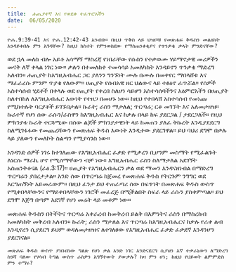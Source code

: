 ```yaml
---
title:  ሐጢያተኛ እና የወደቀ ተፈጥሮአችን
date:  06/05/2020
---
```


`ዮሐ.9:39-41 እና ዮሐ.12:42-43 አንብቡ። በዚህ ጥቅስ ላይ ህዝቦቹ የመጽሐፍ ቅዱስን መልዕክት እንዳይቀበሉ ምን አገዳቸው? ከዚህ ክስተት የምንወስደው የማስጠንቀቂያና የጥንቃቄ ቃላት ምንድናቸው?`

ወደ ኋላ መለስ ብሎ አይቶ አሳማኝ ማስረጃ የነበራቸው የሱስን የተቃወሙ ሃይማኖታዊ መሪዎችን መናቅ ለኛ ቀላል ነገር ነው። ቃሉን በተመለከተ ተመሳሳይ አመለካከት እንዳይኖን ጥንቃቄ ማድረግ አለብን።   			      ሐጢያት ከእግዚአብሔር ጋር ያለንን ግንኙነት ሙሉ በሙሉ በመቀየር ማበላሸቱ እና ማፈራረሱ ምንም ጥያቄ የለውም። ሀጢያት የሰብአዊ ዘር ህልውና ላይ ተፅዕኖ ፈጥሯል። የሰዎች አስተሳሰብ ሂደቶች በቀላሉ ወደ ሀጢያት የቀረበ ስለሆነ ሳይሆን አስተሳሰባችንና አዕምሮአችን በሀጢያት ስለተበከለ ለእግዚአብሔር እውነት የተዘጋ በመሆኑ ነው። ከዚህ የተበላሸ አስተሳሰብ የመነጩ የሚከተሉት ባርያቶች ይገኙበታል። ኩራት; ራስን ማታለል; ጥርጣሬ; ርቆ መገኘት እና አለመታዘዝ። ኩራተኛ የሆነ ሰው ራሱን/ራስዋን ከእግዚአብሔር እና ከቃሉ በላይ ከፍ ያደርጋል / ታደርጋለች። የዚህ ምክንያቱ ኩራት ተርጓሚው በሰው ልጆች ምክንያታዊነት ላይ ከመጠን ያለፈ ትኩረት እንዲያደደርግ ስለሚገፋፋው የመጨረሻውን የመጽሐፍ ቅዱስ እውነት እንዲተው ያደርገዋል። ይህ ባህሪ ደግሞ በቃሉ ላይ ያለውን የመለኮት ስልጣን የሚያሳንስ ነው።

አንዳንድ ሰዎች ነገሩ ከተገለጠው የእግዚአብሔር ፈቃድ የሚቃረን ቢሆንም መስማት የሚፈልጉት ለነርሱ ማራኪ ሆኖ የሚሰማቸውን ብቻ ነው። እግዚአብሔር ራስን ስለማታለል አደገኝት አስጠንቅቆናል (ራዕ.3:17)። ሀጢያት የእግዚአብሔርን ቃል ወደ ማመን እንዳናዘነብል በማድረግ ጥርጣሬን ያበረታታል። አንድ ሰው በጥርጣሬ ከጀመረ የመጽሐፍ ቅዱስ የትርጉም ንግግር ወደ እርግጠኝነት አይመራውም። በዚህ ፈንታ ይህ ተጠራጣሪ ሰው በፍጥነት በመጽሐፍ ቅዱስ ውስጥ የሚቀበላቸውንና የማይቀበላቸውን ነገሮች መፈረጅ በሚችልበት ስፍራ ላይ ራሱን ያስቀምጣል። ይህ ደግሞ እጅግ በጣም አደገኛ የሆነ መሬት ላይ መቆም ነው።

መጽሐፍ ቅዱስን በትችትና ጥርጣሬ አቀራረብ ከመቅረብ ይልቅ በእምነትና ራስን በማስረከብ አመለካከት መቅረብ አለብን። ኩራት; ራስን ማታለል እና ጥርጣሬ ከእግዚአብሔርና ከቃሉ የራቀ ልብ እንዲኖረን ሲያደርግ ይህም ወዳለመታዘዝና ለተገለፀው የእግዚአብሔር ፈቃድ ፈቃደኛ እንዳንሆን ያደርገናል።

`መጽሐፍ ቅዱስ ውስጥ ያነበብነው ግልጽ የሆነ ቃል አንድ ነገር እንድናደርግ ሲያዘን እኛ ተቃራኒውን ለማድረግ ስንሻ ባለው የሃሳብ ትግል ውስጥ ራስዎን አግኝተውት ያውቃሉ? ከዛ ምን ሆነ; ከዚህ የህይወት ልምምድስ ምን ተማሩ?`